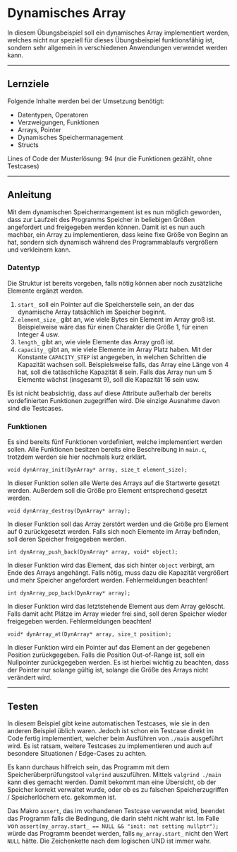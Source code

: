 # Dynamisches Array

In diesem Übungsbeispiel soll ein dynamisches Array implementiert werden, welches nicht nur speziell für dieses Übungsbeispiel funktionsfähig ist, sondern sehr allgemein in verschiedenen Anwendungen verwendet werden kann.

---

## Lernziele 

Folgende Inhalte werden bei der Umsetzung benötigt:
  - Datentypen, Operatoren
  - Verzweigungen, Funktionen
  - Arrays, Pointer
  - Dynamisches Speichermanagement
  - Structs

Lines of Code der Musterlösung: 94 (nur die Funktionen gezählt, ohne Testcases)

---

## Anleitung

Mit dem dynamischen Speichermangement ist es nun möglich geworden, dass zur Laufzeit des Programms Speicher in beliebigen Größen angefordert und freigegeben werden können. Damit ist es nun auch machbar, ein Array zu implementieren, dass keine fixe Größe von Beginn an hat, sondern sich dynamisch während des Programmablaufs vergrößern und verkleinern kann.

### Datentyp

Die Struktur ist bereits vorgeben, falls nötig können aber noch zusätzliche Elemente ergänzt werden.

1. `start_` soll ein Pointer auf die Speicherstelle sein, an der das dynamische Array tatsächlich im Speicher beginnt.
2. `element_size_` gibt an, wie viele Bytes ein Element im Array groß ist. Beispielweise wäre das für einen Charakter die Größe 1, für einen Integer 4 usw.
3. `length_` gibt an, wie viele Elemente das Array groß ist.
4. `capacity_` gibt an, wie viele Elemente im Array Platz haben. Mit der Konstante `CAPACITY_STEP` ist angegeben, in welchen Schritten die Kapazität wachsen soll. Beispielsweise falls, das Array eine Länge von 4 hat, soll die tatäschliche Kapazität 8 sein. Falls das Array nun um 5 Elemente wächst (insgesamt 9), soll die Kapazität 16 sein usw.

Es ist nicht beabsichtig, dass auf diese Attribute außerhalb der bereits vordefinierten Funktionen zugegriffen wird. Die einzige Ausnahme davon sind die Testcases.

### Funktionen

Es sind bereits fünf Funktionen vordefiniert, welche implementiert werden sollen. Alle Funktionen besitzen bereits eine Beschreibung in `main.c`, trotzdem werden sie hier nochmals kurz erklärt.

```
void dynArray_init(DynArray* array, size_t element_size);
```
In dieser Funktion sollen alle Werte des Arrays auf die Startwerte gesetzt werden. Außerdem soll die Größe pro Element entsprechend gesetzt werden.

```
void dynArray_destroy(DynArray* array);
```
In dieser Funktion soll das Array zerstört werden und die Größe pro Element auf 0 zurückgesetzt werden. Falls sich noch Elemente im Array befinden, soll deren Speicher freigegeben werden.

```
int dynArray_push_back(DynArray* array, void* object);
```
In dieser Funktion wird das Element, das sich hinter `object` verbirgt, am Ende des Arrays angehängt. Falls nötig, muss dazu die Kapazität vergrößert und mehr Speicher angefordert werden. Fehlermeldungen beachten!

```
int dynArray_pop_back(DynArray* array);
```
In dieser Funktion wird das letztstehende Element aus dem Array gelöscht. Falls damit acht Plätze im Array wieder frei sind, soll deren Speicher wieder freigegeben werden. Fehlermeldungen beachten!

```
void* dynArray_at(DynArray* array, size_t position);
```
In dieser Funktion wird ein Pointer auf das Element an der gegebenen Position zurückgegeben. Falls die Position Out-of-Range ist, soll ein Nullpointer zurückgegeben werden. Es ist hierbei wichtig zu beachten, dass der Pointer nur solange gültig ist, solange die Größe des Arrays nicht verändert wird.

---

## Testen

In diesem Beispiel gibt keine automatischen Testcases, wie sie in den anderen Beispiel üblich waren. Jedoch ist schon ein Testcase direkt im Code fertig implementiert, welcher beim Ausführen von `./main` ausgeführt wird. Es ist ratsam, weitere Testcases zu implementieren und auch auf besondere Situationen / Edge-Cases zu achten.

Es kann durchaus hilfreich sein, das Programm mit dem Speicherüberprüfungstool `valgrind` auszuführen. Mittels `valgrind ./main` kann dies gemacht werden. Damit bekommt man eine Übersicht, ob der Speicher korrekt verwaltet wurde, oder ob es zu falschen Speicherzugriffen / Speicherlöchern etc. gekommen ist.

Das Makro `assert`, das im vorhandenen Testcase verwendet wird, beendet das Programm falls die Bedingung, die darin steht nicht wahr ist. Im Falle von `assert(my_array.start_ == NULL && "init: not setting nullptr");` würde das Programm beendet werden, falls `my_array.start_` nicht den Wert `NULL` hätte. Die Zeichenkette nach dem logischen UND ist immer wahr.
